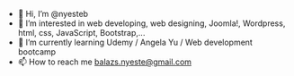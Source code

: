 - 👋 Hi, I’m @nyesteb
- 👀 I’m interested in web developing, web designing, Joomla!, Wordpress, html, css, JavaScript, Bootstrap,...
- 🌱 I’m currently learning Udemy / Angela Yu / Web development bootcamp
- 📫 How to reach me balazs.nyeste@gmail.com

<!---
nyesteb/nyesteb is a ✨ special ✨ repository because its `README.md` (this file) appears on your GitHub profile.
You can click the Preview link to take a look at your changes.
--->
